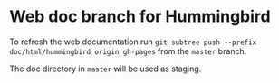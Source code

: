 # Web doc branch for Hummingbird

To refresh the web documentation run `git subtree push --prefix doc/html/hummingbird origin gh-pages` from the `master` branch. 

The doc directory in `master` will be used as staging.
